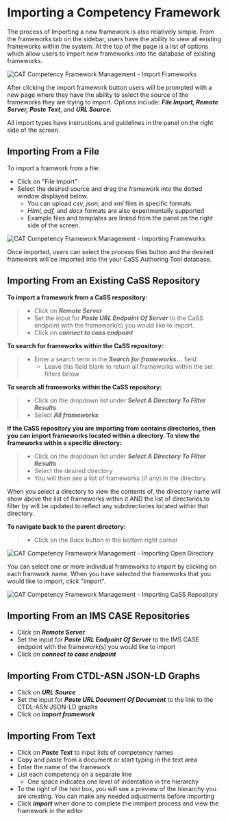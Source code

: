 
# Importing a Competency Framework

The process of Importing a new framework is also relatively simple. From the frameworks tab on the sidebar, users have the ability to view all existing frameworks within the system. At the top of the page is a list of options which allow users to import new frameworks into the database of existing frameworks.

![CAT Competency Framework Management - Import Frameworks](/authoring/import-framework-button.png)

After clicking the import framework button users will be prompted with a new page where they have the ability to select the source of the frameworks they are trying to import. Options include: ***File Import, Remote Server, Paste Text***, and ***URL Source***.

All import types have instructions and guidelines in the panel on the right side of the screen.

## Importing From a File

To import a framwork from a file:
* Click on "File Import"
* Select the desired source and drag the framework into the dotted window displayed below.
    * You can upload *csv, json,* and *xml* files in specific formats
    * *Html, pdf,* and *docx* formats are also experimentally supported
    * Example files and templates are linked from the panel on the right side of the screen.

![CAT Competency Framework Management - Importing Frameworks](/authoring/importing-framework-page.png)

Once imported, users can select the process files button and the desired framework will be imported into the your CaSS Authoring Tool database.

## Importing From an Existing CaSS Repository

**To import a framework from a CaSS respository:**
> * Click on ***Remote Server***
> * Set the input for ***Paste URL Endpoint Of Server*** to the CaSS endpoint with the framework(s) you would like to import.
> * Click on ***connect to cass endpoint***

**To search for frameworks within the CaSS repository:**
> * Enter a search term in the ***Search for frameworks...*** field
>     * Leave this field blank to return all frameworks within the set filters below

**To search all frameworks within the CaSS repository:**
> * Click on the dropdown list under ***Select A Directory To Filter Results***
> * Select ***All frameworks***

**If the CaSS repository you are importing from contains directories, then you can import frameworks located within a directory. To view the frameworks within a specific directory:**
> * Click on the dropdown list under ***Select A Directory To Filter Results***
> * Select the desired directory
> * You will then see a list of frameworks (if any) in the directory

When you select a directory to view the contents of, the directory name will show above the list of frameworks within it AND the list of directories to filter by will be updated to reflect any subdirectories located within that directory.

**To navigate back to the parent directory:**
> * Click on the *Back* button in the bottom right corner

![CAT Competency Framework Management - Importing Open Directory](/authoring/importing-open-directory.png)

You can select one or more individual frameworks to import by clicking on each framwork name. When you have selected the frameworks that you would like to import, click "import".

![CAT Competency Framework Management - Importing CaSS Repository](/authoring/importing-cass-directories.png)

## Importing From an IMS CASE Repositories

* Click on ***Remote Server***
* Set the input for ***Paste URL Endpoint Of Server*** to the IMS CASE endpoint with the framework(s) you would like to import
* Click on ***connect to case endpoint***

## Importing From CTDL-ASN JSON-LD Graphs

* Click on ***URL Source***
* Set the input for ***Paste URL Document Of Document*** to the link to the CTDL-ASN JSON-LD graphs
* Click on ***import framework***

## Importing From Text

* Click on ***Paste Text*** to input lists of competency names
* Copy and paste from a document or start typing in the text area
* Enter the name of the framework
* List each competency on a separate line
    * One space indicates one level of indentation in the hierarchy
* To the right of the text box, you will see a preview of the hierarchy you are creating. You can make any needed adjustments before importing
* Click ***import*** when done to complete the immport process and view the framework in the editor


